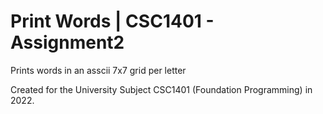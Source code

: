 # Print Words | CSC1401 - Assignment2
Prints words in an asscii 7x7 grid per letter

Created for the University Subject CSC1401 (Foundation Programming) in 2022.
